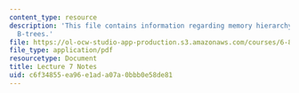 ```yaml
---
content_type: resource
description: 'This file contains information regarding memory hierarchy: models, cache-oblivious
  B-trees.'
file: https://ol-ocw-studio-app-production.s3.amazonaws.com/courses/6-851-advanced-data-structures-spring-2012/c6f34855ea96e1ada07a0bbb0e58de81_MIT6_851S12_Lec7.pdf
file_type: application/pdf
resourcetype: Document
title: Lecture 7 Notes
uid: c6f34855-ea96-e1ad-a07a-0bbb0e58de81
---
```

